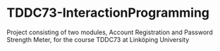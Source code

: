 # TDDC73-InteractionProgramming
Project consisting of two modules, Account Registration and Password Strength Meter, for the course TDDC73 at Linköping University
